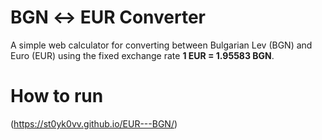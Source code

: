 # BGN ↔ EUR Converter

A simple web calculator for converting between Bulgarian Lev (BGN) and Euro (EUR) using the fixed exchange rate **1 EUR = 1.95583 BGN**.  

# How to run
(https://st0yk0vv.github.io/EUR---BGN/)

